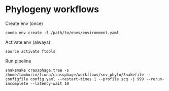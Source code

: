 # Phylogeny workflows

Create env (once)

    conda env create -f /path/to/envs/environment.yaml

Activate env (always)

    source activate ftools

Run pipeline

    snakemake crassphage.tree -s /home/tamburin/fiona/crassphage/workflows/snv_phylo/Snakefile --configfile config.yaml --restart-times 1 --profile scg -j 999 --rerun-incomplete --latency-wait 10
